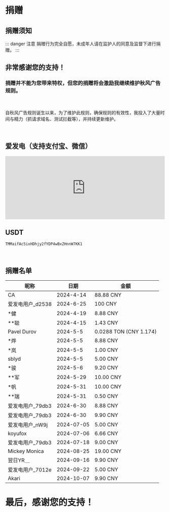 # 捐赠

## 捐赠须知

::: danger 注意
捐赠行为完全自愿，未成年人请在监护人的同意及监督下进行捐赠。
:::

## 非常感谢您的支持！
### 捐赠并不能为您带来特权，但您的捐赠将会激励我继续维护秋风广告规则。

<br>

自秋风广告规则诞生以来，为了维护此规则，确保规则的有效性，我投入了大量时间与精力（抓请求域名、测试拦截等），并持续更新维护。

<br>

## 爱发电（支持支付宝、微信）

<iframe id="afdian_leaflet_AdsRule" src="https://afdian.com/leaflet?slug=AdsRule" width="100%" scrolling="no" height="200" frameborder="0"></iframe>

## USDT
```USDT-Trc20
TMMaifAc5ixHDhjy2fYDP4wBxZHnnW7KK1
```

<br>

## 捐赠名单

| 昵称                    | 日期        | 金额            |
|-----------------------|------------|-----------------|
| CA                    | 2024-4-14  | 88.88 CNY       |
| 爱发电用户_d2538       | 2024-6-25  | 100 CNY         |
| *健                   | 2024-4-19  | 8.88 CNY        |
| **聪                  | 2024-4-15  | 1.43 CNY        |
| Pavel Durov           | 2024-5-5   | 0.0288 TON (CNY 1.174) |
| *烨                   | 2024-5-5   | 8.88 CNY        |
| *岚                   | 2024-5-5   | 1.00 CNY        |
| sblyd | 2024-5-5 | 5.00 CNY | 
| *骏                   | 2024-5-6   | 9.20 CNY        |
| **军                  | 2024-5-29  | 10.00 CNY       |
| *帆                   | 2024-5-31  | 10.00 CNY       |
| **瑞                  | 2024-5-31  | 0.50 CNY        |
|爱发电用户_79db3  | 2024-6-30  | 8.88 CNY| 
|爱发电用户_79db3  | 2024-6-30  | 9.90 CNY| 
| 爱发电用户_nW9j | 2024-07-05 | 5.00 CNY |
| koyufox | 2024-07-06 | 6.66 CNY|
|爱发电用户_79db3  | 2024-07-18  | 9.00 CNY| 
|Mickey Monica  | 2024-08-25  | 19.00 CNY| 
|翌日YR＿  | 2024-09-16  | 9.90 CNY| 
|爱发电用户_7012e  | 2024-09-22  | 5.00 CNY| 
|Akari  | 2024-10-07  | 9.90 CNY| 

# 最后，感谢您的支持！
